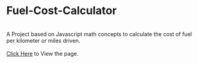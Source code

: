 # Fuel-Cost-Calculator<br>
<br>
A Project based on Javascript math concepts to calculate the cost of fuel per kilometer or miles driven.<br>
<br>
<a href="https://kabilesh-gs.github.io/Fuel-Cost-Calculator/">Click Here</a> to View the page.<br>
